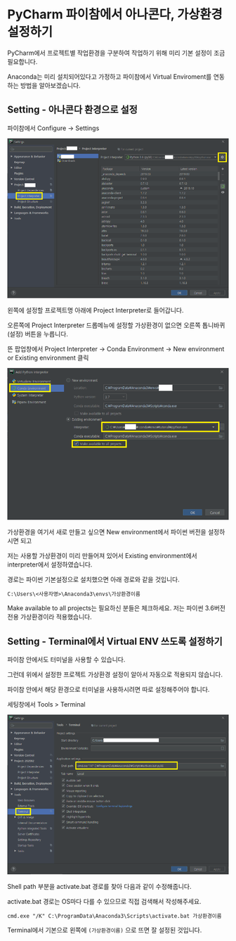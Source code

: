 # PyCharm 파이참에서 아나콘다, 가상환경 설정하기

PyCharm에서 프로젝트별 작업환경을 구분하여 작업하기 위해 미리 기본 설정이 조금 필요합니다.

Anaconda는 미리 설치되어있다고 가정하고 파이참에서 Virtual Enviroment를 연동하는 방법을 알아보겠습니다.

## Setting - 아나콘다 환경으로 설정

파이참에서 Configure -> Settings


![200213_pycharm1](images/200213_pycharm1.PNG)

왼쪽에 설정할 프로젝트명 아래에 Project Interpreter로 들어갑니다.

오른쪽에 Project Interpreter 드롭메뉴에 설정할 가상환경이 없으면 오른쪽 톱니바퀴(설정) 버튼을 누릅니다.







뜬 팝업창에서 Project Interpreter -> Conda Environment -> New environment or Existing environment 클릭

![200213_pycharm2](images/200213_pycharm2.PNG)

가상환경을 여기서 새로 만들고 싶으면 New environment에서 파이썬 버전을 설정하시면 되고

저는 사용할 가상환경이 미리 만들어져 있어서 Existing environment에서 interpreter에서 설정하였습니다.

경로는 파이썬 기본설정으로 설치했으면 아래 경로와 같을 것입니다.

`C:\Users\<사용자명>\Anaconda3\envs\가상환경이름`

Make available to all projects는 필요하신 분들은 체크하세요. 저는 파이썬 3.6버전 전용 가상환경이라 적용했습니다.



## Setting - Terminal에서 Virtual ENV 쓰도록 설정하기

파이참 안에서도 터미널을 사용할 수 있습니다.

그런데 위에서 설정한 프로젝트 가상환경 설정이 알아서 자동으로 적용되지 않습니다.

파이참 안에서 해당 환경으로 터미널을 사용하시려면 따로 설정해주어야 합니다.



세팅창에서 Tools > Terminal

![200213_pycharm3](images/200213_pycharm3.PNG)

Shell path 부분을 activate.bat 경로를 찾아 다음과 같이 수정해줍니다.

activate.bat 경로는 OS마다 다를 수 있으므로 직접 검색해서 작성해주세요.

`cmd.exe "/K" C:\ProgramData\Anaconda3\Scripts\activate.bat 가상환경이름`



Terminal에서 기본으로 왼쪽에 `(가상환경이름)` 으로 뜨면 잘 설정된 것입니다.

